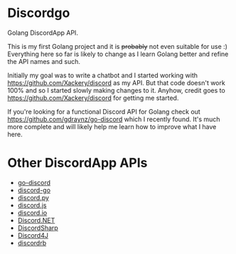 # Discordgo
Golang DiscordApp API.

This is my first Golang project and it is <del>probably</del> not even suitable for use :)
Everything here so far is likely to change as I learn Golang better and refine the API names and such.

Initially my goal was to write a chatbot and I started working with https://github.com/Xackery/discord as my API.  But that code doesn't work 100% and so I started slowly making changes to it.  Anyhow, credit goes to https://github.com/Xackery/discord for getting me started.

If you're looking for a functional Discord API for Golang check out https://github.com/gdraynz/go-discord which I recently found.  It's much more complete and will likely help me learn how to improve what I have here.





# Other DiscordApp APIs
- [go-discord](https://github.com/gdraynz/go-discord)
- [discord-go](https://github.com/Xackery/discord)
- [discord.py](https://github.com/Rapptz/discord.py)
- [discord.js](https://github.com/discord-js/discord.js)
- [discord.io](https://github.com/izy521/discord.io)
- [Discord.NET](https://github.com/RogueException/Discord.Net)
- [DiscordSharp](https://github.com/Luigifan/DiscordSharp)
- [Discord4J](https://github.com/knobody/Discord4J)
- [discordrb](https://github.com/meew0/discordrb)

